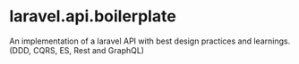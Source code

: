 # laravel.api.boilerplate
An implementation of a laravel API with best design practices and learnings. (DDD, CQRS, ES, Rest and GraphQL)
